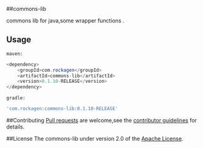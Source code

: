 ##commons-lib

commons lib for java,some wrapper functions .


## Usage
`maven:`
```java
<dependency>
	<groupId>com.rockagen</groupId>
	<artifactId>commons-lib</artifactId>
	<version>0.1.10-RELEASE</version>
</dependency>
```

`gradle:`
```groovy
'com.rockagen:commons-lib:0.1.10-RELEASE'
```

##Contributing
[Pull requests][] are welcome,see the [contributor guidelines][] for details.

##License 
The commons-lib under version 2.0 of the [Apache License][].





[Pull requests]: https://help.github.com/articles/using-pull-requests "Pull requests"
[Apache License]: http://www.apache.org/licenses/LICENSE-2.0 "Apache License, Version 2.0"
[contributor guidelines]: https://github.com/rockagen/commons-lib/blob/master/CONTRIBUTING.md "contributor guidelines"
